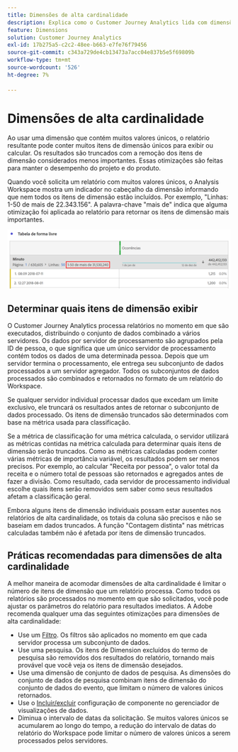 ```yaml
---
title: Dimensões de alta cardinalidade
description: Explica como o Customer Journey Analytics lida com dimensões com muitos valores únicos
feature: Dimensions
solution: Customer Journey Analytics
exl-id: 17b275a5-c2c2-48ee-b663-e7fe76f79456
source-git-commit: c343a729de4cb13473a7acc04e837b5e5f69809b
workflow-type: tm+mt
source-wordcount: '526'
ht-degree: 7%

---
```


# Dimensões de alta cardinalidade

Ao usar uma dimensão que contém muitos valores únicos, o relatório resultante pode conter muitos itens de dimensão únicos para exibir ou calcular. Os resultados são truncados com a remoção dos itens de dimensão considerados menos importantes. Essas otimizações são feitas para manter o desempenho do projeto e do produto.

Quando você solicita um relatório com muitos valores únicos, o Analysis Workspace mostra um indicador no cabeçalho da dimensão informando que nem todos os itens de dimensão estão incluídos. Por exemplo, &quot;Linhas: 1-50 de mais de 22.343.156&quot;. A palavra-chave &quot;mais de&quot; indica que alguma otimização foi aplicada ao relatório para retornar os itens de dimensão mais importantes.

![Tabela de forma livre no Workspace mostrando a palavra-chave &quot;mais de&quot; para mostrar de 1 a 50 entre mais de 22.343.156](assets/high-cardinality.png)

## Determinar quais itens de dimensão exibir

O Customer Journey Analytics processa relatórios no momento em que são executados, distribuindo o conjunto de dados combinado a vários servidores. Os dados por servidor de processamento são agrupados pela ID de pessoa, o que significa que um único servidor de processamento contém todos os dados de uma determinada pessoa. Depois que um servidor termina o processamento, ele entrega seu subconjunto de dados processados a um servidor agregador. Todos os subconjuntos de dados processados são combinados e retornados no formato de um relatório do Workspace.

Se qualquer servidor individual processar dados que excedam um limite exclusivo, ele truncará os resultados antes de retornar o subconjunto de dados processado. Os itens de dimensão truncados são determinados com base na métrica usada para classificação.

Se a métrica de classificação for uma métrica calculada, o servidor utilizará as métricas contidas na métrica calculada para determinar quais itens de dimensão serão truncados. Como as métricas calculadas podem conter várias métricas de importância variável, os resultados podem ser menos precisos. Por exemplo, ao calcular &quot;Receita por pessoa&quot;, o valor total da receita e o número total de pessoas são retornados e agregados antes de fazer a divisão. Como resultado, cada servidor de processamento individual escolhe quais itens serão removidos sem saber como seus resultados afetam a classificação geral.

Embora alguns itens de dimensão individuais possam estar ausentes nos relatórios de alta cardinalidade, os totais da coluna são precisos e não se baseiam em dados truncados. A função &quot;Contagem distinta&quot; nas métricas calculadas também não é afetada por itens de dimensão truncados.

## Práticas recomendadas para dimensões de alta cardinalidade

A melhor maneira de acomodar dimensões de alta cardinalidade é limitar o número de itens de dimensão que um relatório processa. Como todos os relatórios são processados no momento em que são solicitados, você pode ajustar os parâmetros do relatório para resultados imediatos. A Adobe recomenda qualquer uma das seguintes otimizações para dimensões de alta cardinalidade:

* Use um [Filtro](/help/components/filters/create-filters.md). Os filtros são aplicados no momento em que cada servidor processa um subconjunto de dados.
* Use uma pesquisa. Os itens de Dimension excluídos do termo de pesquisa são removidos dos resultados do relatório, tornando mais provável que você veja os itens de dimensão desejados.
* Use uma dimensão de conjunto de dados de pesquisa. As dimensões do conjunto de dados de pesquisa combinam itens de dimensão do conjunto de dados do evento, que limitam o número de valores únicos retornados.
* Use o [Incluir/excluir](/help/data-views/component-settings/include-exclude-values.md) configuração de componente no gerenciador de visualizações de dados.
* Diminua o intervalo de datas da solicitação. Se muitos valores únicos se acumularem ao longo do tempo, a redução do intervalo de datas do relatório do Workspace pode limitar o número de valores únicos a serem processados pelos servidores.
